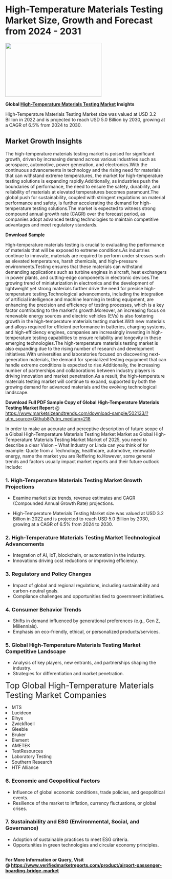 <H1>High-Temperature Materials Testing Market Size, Growth and Forecast from 2024 - 2031</H1><img class="aligncenter size-medium wp-image-584254" src="https://thirdeyenews.in/wp-content/uploads/2024/09/Global-Market-Research-300x168.jpeg" alt="" width="300" height="168" /><p><strong>Global&nbsp;<a href="https://www.marketsizeandtrends.com/download-sample/502133/?utm_source=Github8j?utm_medium=218">High-Temperature Materials Testing Market</a> Insights</strong></p><p>High-Temperature Materials Testing Market size was valued at USD 3.2 Billion in 2022 and is projected to reach USD 5.0 Billion by 2030, growing at a CAGR of 6.5% from 2024 to 2030.</p><p><h2>Market Growth Insights</h2> <p>The high-temperature materials testing market is poised for significant growth, driven by increasing demand across various industries such as aerospace, automotive, power generation, and electronics.With the continuous advancements in technology and the rising need for materials that can withstand extreme temperatures, the market for high-temperature testing solutions is expanding rapidly.Additionally, as industries push the boundaries of performance, the need to ensure the safety, durability, and reliability of materials at elevated temperatures becomes paramount.The global push for sustainability, coupled with stringent regulations on material performance and safety, is further accelerating the demand for high-temperature testing solutions.The market is expected to witness strong compound annual growth rate (CAGR) over the forecast period, as companies adopt advanced testing technologies to maintain competitive advantages and meet regulatory standards.</p> <p><strong>Download Sample</strong></p> <p>High-temperature materials testing is crucial to evaluating the performance of materials that will be exposed to extreme conditions.As industries continue to innovate, materials are required to perform under stresses such as elevated temperatures, harsh chemicals, and high-pressure environments.Testing ensures that these materials can withstand demanding applications such as turbine engines in aircraft, heat exchangers in power plants, and cutting-edge components in electronic devices.The growing trend of miniaturization in electronics and the development of lightweight yet strong materials further drive the need for precise high-temperature testing.Technological advancements, including the integration of artificial intelligence and machine learning in testing equipment, are enhancing the precision and efficiency of testing processes, which is a key factor contributing to the market's growth.Moreover, an increasing focus on renewable energy sources and electric vehicles (EVs) is also fostering growth in the high-temperature materials testing market.With new materials and alloys required for efficient performance in batteries, charging systems, and high-efficiency engines, companies are increasingly investing in high-temperature testing capabilities to ensure reliability and longevity in these emerging technologies.The high-temperature materials testing market is also expanding due to the rising number of research and development initiatives.With universities and laboratories focused on discovering next-generation materials, the demand for specialized testing equipment that can handle extreme conditions is expected to rise.Additionally, the increasing number of partnerships and collaborations between industry players is driving innovation and market penetration.As a result, the high-temperature materials testing market will continue to expand, supported by both the growing demand for advanced materials and the evolving technological landscape.<p><span class=""><strong>Download Full PDF Sample Copy of Global High-Temperature Materials Testing Market Report</strong> @ <a href="https://www.marketsizeandtrends.com/download-sample/502133/?utm_source=Github8j?utm_medium=218" target="_blank">https://www.marketsizeandtrends.com/download-sample/502133/?utm_source=Github8j?utm_medium=218</a></span></p><p>In order to make an accurate and perceptive description of future scope of a Global&nbsp;High-Temperature Materials Testing Market Market as Global&nbsp;High-Temperature Materials Testing Market Market of 2025, you need to describe a clear Vision &ndash; What Industry or Linda can you think of for example: Quote from a Technology, healthcare, automotive, renewable energy, name the market you are Reffering to.However, some general trends and factors usually impact market reports and their future outlook include:</p><h3>1.&nbsp;<strong>High-Temperature Materials Testing Market Growth Projections</strong></h3><ul><li>Examine market size trends, revenue estimates and CAGR (Compounded Annual Growth Rate) projections.</li><li><p>High-Temperature Materials Testing Market size was valued at USD 3.2 Billion in 2022 and is projected to reach USD 5.0 Billion by 2030, growing at a CAGR of 6.5% from 2024 to 2030.</p></li></ul><h3>2.&nbsp;<strong>High-Temperature Materials Testing Market Technological Advancements</strong></h3><ul><li>Integration of AI, IoT, blockchain, or automation in the industry.</li><li>Innovations driving cost reductions or improving efficiency.</li></ul><h3>3.&nbsp;<strong>Regulatory and Policy Changes</strong></h3><ul><li>Impact of global and regional regulations, including sustainability and carbon-neutral goals.</li><li>Compliance challenges and opportunities tied to government initiatives.</li></ul><h3>4.&nbsp;<strong>Consumer Behavior Trends</strong></h3><ul><li>Shifts in demand influenced by generational preferences (e.g., Gen Z, Millennials).</li><li>Emphasis on eco-friendly, ethical, or personalized products/services.</li></ul><h3>5.&nbsp;<strong>Global High-Temperature Materials Testing Market Competitive Landscape</strong></h3><ul><li>Analysis of key players, new entrants, and partnerships shaping the industry.</li><li>Strategies for differentiation and market penetration.</li></ul><p data-pm-slice="1 1 []"><span style="color: inherit; font-family: inherit; font-size: 25px;">Top Global High-Temperature Materials Testing Market Companies</span></p><div class="" data-test-id=""><p><li>MTS</li><li> Lucideon</li><li> Elhys</li><li> ZwickRoell</li><li> Gleeble</li><li> Bruker</li><li> Element</li><li> AMETEK</li><li> TestResources</li><li> Laboratory Testing</li><li> Southern Research</li><li> HTF Alliance</li></p></div><h3>6.&nbsp;<strong>Economic and Geopolitical Factors</strong></h3><ul><li>Influence of global economic conditions, trade policies, and geopolitical events.</li><li>Resilience of the market to inflation, currency fluctuations, or global crises.</li></ul><h3>7.&nbsp;<strong>Sustainability and ESG (Environmental, Social, and Governance)</strong></h3><ul><li>Adoption of sustainable practices to meet ESG criteria.</li><li>Opportunities in green technologies and circular economy principles.</li></ul><h2><strong style="font-size: 14px;">For More Information or Query, Visit @&nbsp;</strong><a style="background-color: #ffffff; font-size: 14px;" href="https://www.marketsizeandtrends.com/report/high-temperature-materials-testing-market/" target="_blank">https://www.verifiedmarketreports.com/product/airport-passenger-boarding-bridge-market</a></h2>